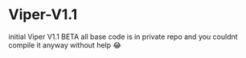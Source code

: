 # Viper-V1.1
initial Viper V1.1 BETA
all base code is in private repo and you couldnt compile
it anyway without help 😂  
